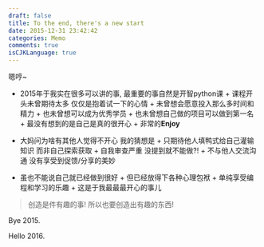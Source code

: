 ```yaml
---
draft: false
title: To the end, there's a new start
date: 2015-12-31 23:42:42
categories: Memo
comments: true
isCJKLanguage: true
---
```


   嗯哼~

   + 2015年于我实在很多可以讲的事, 最重要的事自然是开智python课
	+ 课程开头未曾期待太多 仅仅是抱着试一下的心情
	+ 未曾想会愿意投入那么多时间和精力
	+ 也未曾想可以成为优秀学员
	+ 也未曾想自己做的项目可以做到第一名
	+ 最没有想到的是自己是真的很开心
	+ 非常的**Enjoy**

   + 大妈问为啥有其他人觉得不开心 我的猜想是
	+ 只期待他人填鸭式给自己灌输知识 而非自己探索获取
	+ 自我审查严重 没提到就不能做?!
	+ 不与他人交流沟通 没有享受到促馈/分享的美妙

   + 虽也不能说自己就已经做到很好
	+ 但已经放得下各种心理包袱
	+ 单纯享受编程和学习的乐趣
	+ 这是于我最最最开心的事儿


   > 创造是件有趣的事!
   > 所以也要创造出有趣的东西!


   Bye 2015.

   Hello 2016.
